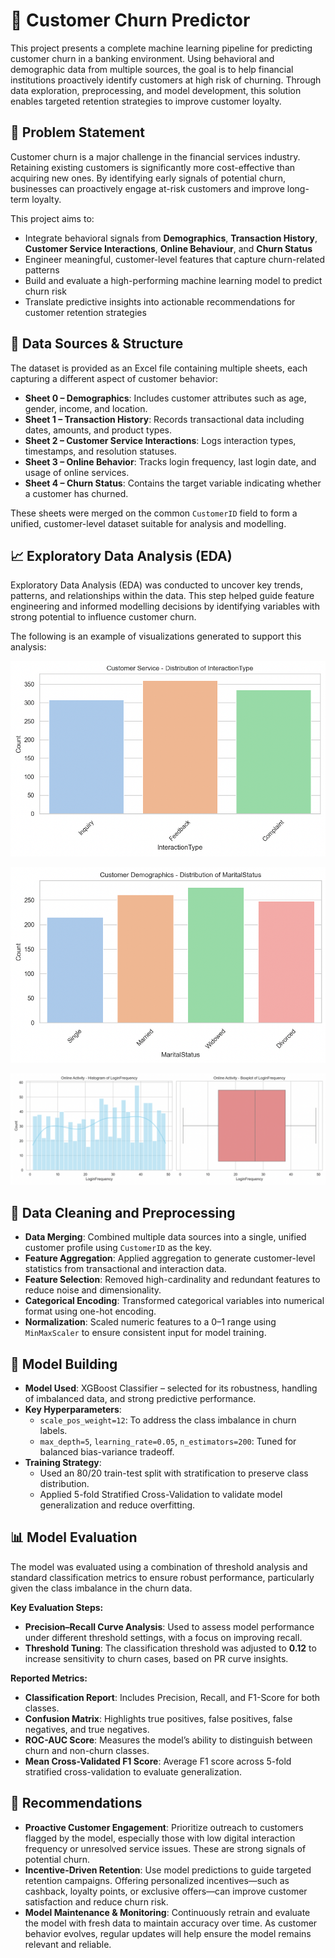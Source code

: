 # 🧠 Customer Churn Predictor
This project presents a complete machine learning pipeline for predicting customer churn in a banking environment. Using behavioral and demographic data from multiple sources, the goal is to help financial institutions proactively identify customers at high risk of churning. Through data exploration, preprocessing, and model development, this solution enables targeted retention strategies to improve customer loyalty.


## 📌 Problem Statement
Customer churn is a major challenge in the financial services industry. Retaining existing customers is significantly more cost-effective than acquiring new ones. By identifying early signals of potential churn, businesses can proactively engage at-risk customers and improve long-term loyalty.

This project aims to:

- Integrate behavioral signals from **Demographics**, **Transaction History**, **Customer Service Interactions**, **Online Behaviour**, and **Churn Status**
- Engineer meaningful, customer-level features that capture churn-related patterns
- Build and evaluate a high-performing machine learning model to predict churn risk
- Translate predictive insights into actionable recommendations for customer retention strategies


## 🧩 Data Sources & Structure
The dataset is provided as an Excel file containing multiple sheets, each capturing a different aspect of customer behavior:

- **Sheet 0 – Demographics**: Includes customer attributes such as age, gender, income, and location.
- **Sheet 1 – Transaction History**: Records transactional data including dates, amounts, and product types.
- **Sheet 2 – Customer Service Interactions**: Logs interaction types, timestamps, and resolution statuses.
- **Sheet 3 – Online Behavior**: Tracks login frequency, last login date, and usage of online services.
- **Sheet 4 – Churn Status**: Contains the target variable indicating whether a customer has churned.

These sheets were merged on the common `CustomerID` field to form a unified, customer-level dataset suitable for analysis and modelling.


## 📈 Exploratory Data Analysis (EDA)
Exploratory Data Analysis (EDA) was conducted to uncover key trends, patterns, and relationships within the data. This step helped guide feature engineering and informed modelling decisions by identifying variables with strong potential to influence customer churn.

The following is an example of visualizations generated to support this analysis:

![Iteraction Type Distribution](assets/Interaction_Type_Dist.png)

![Marital Status Distribution](assets/Marital_Status_Dist.png)

![Online Activity Distribution](assets/Online_Activity_Dist.png)


## 🧹 Data Cleaning and Preprocessing
- **Data Merging**: Combined multiple data sources into a single, unified customer profile using `CustomerID` as the key.
- **Feature Aggregation**: Applied aggregation to generate customer-level statistics from transactional and interaction data.
- **Feature Selection**: Removed high-cardinality and redundant features to reduce noise and dimensionality.
- **Categorical Encoding**: Transformed categorical variables into numerical format using one-hot encoding.
- **Normalization**: Scaled numeric features to a 0–1 range using `MinMaxScaler` to ensure consistent input for model training.


## 🤖 Model Building
- **Model Used**: XGBoost Classifier – selected for its robustness, handling of imbalanced data, and strong predictive performance.
- **Key Hyperparameters**:
  - `scale_pos_weight=12`: To address the class imbalance in churn labels.
  - `max_depth=5`, `learning_rate=0.05`, `n_estimators=200`: Tuned for balanced bias-variance tradeoff.
- **Training Strategy**:
  - Used an 80/20 train-test split with stratification to preserve class distribution.
  - Applied 5-fold Stratified Cross-Validation to validate model generalization and reduce overfitting.


## 📊 **Model Evaluation**
The model was evaluated using a combination of threshold analysis and standard classification metrics to ensure robust performance, particularly given the class imbalance in the churn data.

**Key Evaluation Steps:**
- **Precision–Recall Curve Analysis**: Used to assess model performance under different threshold settings, with a focus on improving recall.
- **Threshold Tuning**: The classification threshold was adjusted to **0.12** to increase sensitivity to churn cases, based on PR curve insights.

**Reported Metrics:**
- **Classification Report**: Includes Precision, Recall, and F1-Score for both classes.
- **Confusion Matrix**: Highlights true positives, false positives, false negatives, and true negatives.
- **ROC-AUC Score**: Measures the model’s ability to distinguish between churn and non-churn classes.
- **Mean Cross-Validated F1 Score**: Average F1 score across 5-fold stratified cross-validation to evaluate generalization.


## 📌 Recommendations
- **Proactive Customer Engagement**: Prioritize outreach to customers flagged by the model, especially those with low digital interaction frequency or unresolved service issues. These are strong signals of potential churn.
- **Incentive-Driven Retention**: Use model predictions to guide targeted retention campaigns. Offering personalized incentives—such as cashback, loyalty points, or exclusive offers—can improve customer satisfaction and reduce churn risk.
- **Model Maintenance & Monitoring**: Continuously retrain and evaluate the model with fresh data to maintain accuracy over time. As customer behavior evolves, regular updates will help ensure the model remains relevant and reliable.

